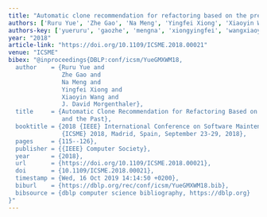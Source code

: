 ```yaml
---
title: "Automatic clone recommendation for refactoring based on the present and the past"
authors: ['Ruru Yue', 'Zhe Gao', 'Na Meng', 'Yingfei Xiong', 'Xiaoyin Wang', 'J. David Morgenthaler']
authors-key: ['yueruru', 'gaozhe', 'mengna', 'xiongyingfei', 'wangxiaoyin', 'davidj.']
year: "2018"
article-link: "https://doi.org/10.1109/ICSME.2018.00021"
venue: "ICSME"
bibex: "@inproceedings{DBLP:conf/icsm/YueGMXWM18,
  author    = {Ruru Yue and
               Zhe Gao and
               Na Meng and
               Yingfei Xiong and
               Xiaoyin Wang and
               J. David Morgenthaler},
  title     = {Automatic Clone Recommendation for Refactoring Based on the Present
               and the Past},
  booktitle = {2018 {IEEE} International Conference on Software Maintenance and Evolution,
               {ICSME} 2018, Madrid, Spain, September 23-29, 2018},
  pages     = {115--126},
  publisher = {{IEEE} Computer Society},
  year      = {2018},
  url       = {https://doi.org/10.1109/ICSME.2018.00021},
  doi       = {10.1109/ICSME.2018.00021},
  timestamp = {Wed, 16 Oct 2019 14:14:50 +0200},
  biburl    = {https://dblp.org/rec/conf/icsm/YueGMXWM18.bib},
  bibsource = {dblp computer science bibliography, https://dblp.org}
}"
---
```

